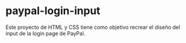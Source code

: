 # paypal-login-input
Este proyecto de HTML y CSS tiene como objetivo recrear el diseño del input de la login page de PayPal.
